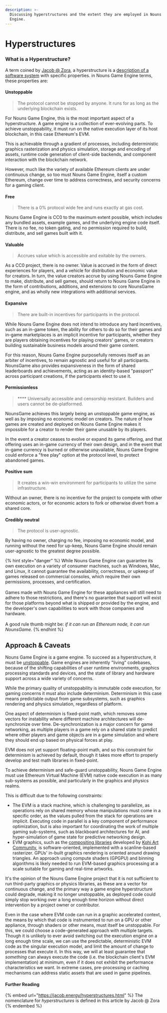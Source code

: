 ```yaml
---
description: >-
  Discussing hyperstructures and the extent they are employed in Nouns Game
  Engine.
---
```


# Hyperstructures

### What is a Hyperstructure?

A term coined by [Jacob @ Zora](https://twitter.com/js\_horne), a hyperstructure is a [description of a software system](https://jacob.energy/hyperstructures.html) with specific properties. in Nouns Game Engine terms, these properties are:

#### Unstoppable

> The protocol cannot be stopped by anyone. It runs for as long as the underlying blockchain exists.

For Nouns Game Engine, this is the most important aspect of a hyperstructure. A game engine is a collection of ever-evolving parts. To achieve unstoppability, it must run on the native execution layer of its host blockchain, in this case Ethereum's EVM.&#x20;

This is achievable through a gradient of processes, including deterministic graphics rasterization and physics simulation, storage and encoding of assets, runtime code generation of client-side backends, and component interaction with the blockchain network.

However, much like the variety of available Ethereum clients are under continuous change, so too must Nouns Game Engine, itself a custom Ethereum, change over time to address correctness, and security concerns for a gaming client.

#### Free

> There is a 0% protocol wide fee and runs exactly at gas cost.

Nouns Game Engine is CC0 to the maximum extent possible, which includes any bundled assets, example games, and the underlying engine code itself. There is no fee, no token gating, and no permission required to build, distribute, and sell games built with it.

#### Valuable

> Accrues value which is accessible and exitable by the owners.

As a CC0 project, there is no owner. Value is accrued in the form of direct experiences for players, and a vehicle for distribution and economic value for creators. In turn, the value creators accrue by using Nouns Game Engine to make, distribute, and sell games, should return to Nouns Game Engine in the form of contributions, additions, and extensions to core NounsGame engine, and as wholly new integrations with additional services.

#### Expansive

> There are built-in incentives for participants in the protocol.

While Nouns Game Engine does not intend to introduce any hard incentives, such as an in-game token, the ability for others to do so for their games and in-game marketplaces is an implicit incentive for participants, whether they are players obtaining incentives for playing creators' games, or creators building sustainable business models around their game content.&#x20;

For this reason, Nouns Game Engine purposefully removes itself as an arbiter of incentives, to remain agnostic and useful for all participants. NounsGame also provides expansiveness in the form of shared leaderboards and achievements, acting as an identity-based "passport" across participant creations, if the participants elect to use it.

#### Permissionless

> &#x20;**** Universally accessible and censorship resistant. Builders and users cannot be de-platformed.

NounsGame achieves this largely being an unstoppable game engine, as well as by imposing no economic model on creators. The nature of how games are created and deployed on Nouns Game Engine makes it impossible for a creator to render their game unusable by its players.&#x20;

In the event a creator ceases to evolve or expand its game offering, and that offering uses an in-game currency of their own design, and in the event that in-game currency is burned or otherwise unavailable, Nouns Game Engine could enforce a "free play" option at the protocol level, to protect abandoned games.

#### Positive sum

> It creates a win-win environment for participants to utilize the same infrastructure.

Without an owner, there is no incentive for the project to compete with other economic actors, or for economic actors to fork or otherwise divert from a shared core.

#### Credibly neutral

> The protocol is user-agnostic.

By having no owner, charging no fee, imposing no economic model, and running without the need for up-keep, Nouns Game Engine should remain user-agnostic to the greatest degree possible.

{% hint style="danger" %}
While Nouns Game Engine can guarantee its own execution on a variety of consumer machines, such as Windows, Mac, and Linux, it cannot guarantee the availability, correctness, or upkeep of games released on commercial consoles, which require their own permissions, processes, and certification. \
\
Games made with Nouns Game Engine for these appliances will still need to adhere to those restrictions, and there's no guarantee that support will exist for those platforms beyond what is shipped or provided by the engine, and the developer's own capabilities to work with those companies and hardware.\
\
A good rule thumb might be: _if it can run an Ethereum node, it can run NounsGame._
{% endhint %}

## Approach & Caveats

Nouns Game Engine is a game engine. To succeed as a hyperstructure, it must be [unstoppable](../docs/README%20\(1\).md). Game engines are inherently "living" codebases, because of the shifting capabilities of user runtime environments, graphics processing standards and devices, and the state of library and hardware support across a wide variety of concerns.

While the primary quality of unstoppability is immutable code execution, for gaming concerns it must also include determinism. Determinism in this case means predictable output from game subsystems, such as graphics rendering and physics simulation, regardless of platform.

One aspect of determinism is fixed-point math, which removes some vectors for instability where different machine architectures will de-synchronize over time. De-synchronization is a major concern for game networking, as multiple players in a game rely on a shared state to predict where other players and game objects are in a game simulation and where they should end up based on physical forces at play.

EVM does not yet support floating-point math, and so this constraint for determinism is achieved by default, though it takes more effort to properly develop and test math libraries in fixed-point.

To achieve determinism and safe-guard unstoppability, Nouns Game Engine must use Ethereum Virtual Machine (EVM) native code execution in as many sub-systems as possible, and particularly in the graphics and physics realms.

This is difficult due to the following constraints:

* The EVM is a stack machine, which is challenging to parallelize, as operations rely on shared memory whose manipulations must come in a specific order, as the values pulled from the stack for operations are implicit. Executing code in parallel is a key component of performance optimization, but is also important for coordinating the work of multiple gaming sub-systems, such as blackboard architectures for AI, and hyper-simulation of game state for predictive networking design.
* EVM graphics, such as the [compositing libraries](https://github.com/kohiart/kohi-comopser) developed by [Kohi Art Community](https://kohi.art), is software-oriented, implemented with a scanline-based rasterizer. GPUs' in-built graphics rendering is oriented around drawing triangles. An approach using compute shaders (GPGPU) and binning algorithms is likely needed to run EVM-based graphics processing at a scale suitable for gaming and real-time artworks.

It's the opinion of the Nouns Game Engine project that it is not sufficient to run third-party graphics or physics libraries, as these are a vector for continuous change, and the primary way a game engine hyperstructure could degrade, making it no longer unstoppable, as deployed code could simply stop working over a long enough time horizon without direct intervention by a project owner or contributor.

Even in the case where EVM code can run in a graphic accelerated context, the means by which that code is instrumented to run on a GPU or other appliance, through shaders or other means, must itself be unstoppable. For this, we could choose a code-generated approach with multiple targets. Though it is unlikely to ever avoid switching out the execution engine on a long enough time scale, we can use the predictable, deterministic EVM code as the singular execution model, and limit the amount of change to processes that execute it. In this way, we will at least guarantee that _something_ can always execute the code (i.e. the blockchain client's EVM implementation) at minimum, even if it does not exhibit the performance characteristics we want. In extreme cases, pre-processing or caching mechanisms can address static assets that are used in game pipelines.

#### Further Reading

{% embed url="https://jacob.energy/hyperstructures.html" %}
The nomenclature for _hyperstructures_ is defined in this article by Jacob @ Zora
{% endembed %}
